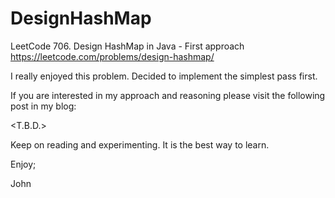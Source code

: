 # DesignHashMap
LeetCode 706. Design HashMap in Java - First approach
https://leetcode.com/problems/design-hashmap/

I really enjoyed this problem.
Decided to implement the simplest pass first.

If you are interested in my approach and reasoning please visit
the following post in my blog:

<T.B.D.>

Keep on reading and experimenting.
It is the best way to learn.

Enjoy;

John
